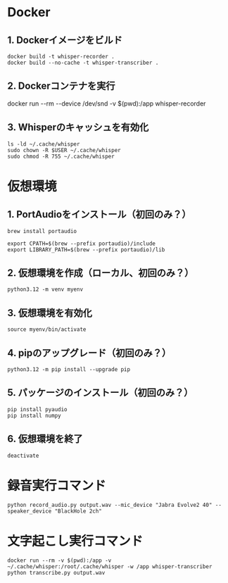 # Docker
## 1. Dockerイメージをビルド
```
docker build -t whisper-recorder .
docker build --no-cache -t whisper-transcriber .
```
## 2. Dockerコンテナを実行
docker run --rm --device /dev/snd -v $(pwd):/app whisper-recorder
## 3. Whisperのキャッシュを有効化
```
ls -ld ~/.cache/whisper
sudo chown -R $USER ~/.cache/whisper
sudo chmod -R 755 ~/.cache/whisper
```
# 仮想環境
## 1. PortAudioをインストール（初回のみ？）
```
brew install portaudio
```
```
export CPATH=$(brew --prefix portaudio)/include
export LIBRARY_PATH=$(brew --prefix portaudio)/lib
```
## 2. 仮想環境を作成（ローカル、初回のみ？）
```
python3.12 -m venv myenv
```
## 3. 仮想環境を有効化
```
source myenv/bin/activate
```
## 4. pipのアップグレード（初回のみ？）
```
python3.12 -m pip install --upgrade pip
```
## 5. パッケージのインストール（初回のみ？）
```
pip install pyaudio
pip install numpy
```
## 6. 仮想環境を終了
```
deactivate
```
# 録音実行コマンド
```
python record_audio.py output.wav --mic_device "Jabra Evolve2 40" --speaker_device "BlackHole 2ch"
```
# 文字起こし実行コマンド
```
docker run --rm -v $(pwd):/app -v ~/.cache/whisper:/root/.cache/whisper -w /app whisper-transcriber python transcribe.py output.wav
```